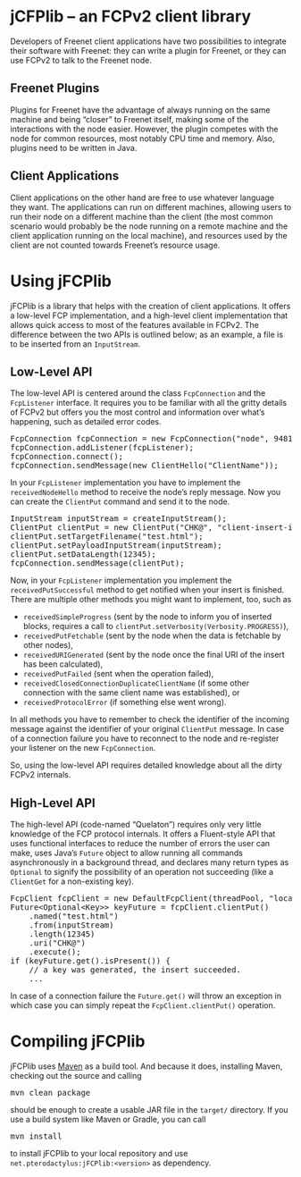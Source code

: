 # jCFPlib – an FCPv2 client library
Developers of Freenet client applications have two possibilities to integrate their software with Freenet: they can write a plugin for Freenet, or they can use FCPv2 to talk to the Freenet node.

## Freenet Plugins
Plugins for Freenet have the advantage of always running on the same machine and being “closer” to Freenet itself, making some of the interactions with the node easier. However, the plugin competes with the node for common resources, most notably CPU time and memory. Also, plugins need to be written in Java.

## Client Applications
Client applications on the other hand are free to use whatever language they want. The applications can run on different machines, allowing users to run their node on a different machine than the client (the most common scenario would probably be the node running on a remote machine and the client application running on the local machine), and resources used by the client are not counted towards Freenet’s resource usage.

# Using jFCPlib
jFCPlib is a library that helps with the creation of client applications. It offers a low-level FCP implementation, and a high-level client implementation that allows quick access to most of the features available in FCPv2. The difference between the two APIs is outlined below; as an example, a file is to be inserted from an `InputStream`.

## Low-Level API
The low-level API is centered around the class `FcpConnection` and the `FcpListener` interface. It requires you to be familiar with all the gritty details of FCPv2 but offers you the most control and information over what’s happening, such as detailed error codes.

<pre>
FcpConnection fcpConnection = new FcpConnection("node", 9481);
fcpConnection.addListener(fcpListener);
fcpConnection.connect();
fcpConnection.sendMessage(new ClientHello("ClientName"));
</pre>

In your `FcpListener` implementation you have to implement the `receivedNodeHello` method to receive the node’s reply message. Now you can create the `ClientPut` command and send it to the node.

<pre>
InputStream inputStream = createInputStream();
ClientPut clientPut = new ClientPut("CHK@", "client-insert-identifier");
clientPut.setTargetFilename("test.html");
clientPut.setPayloadInputStream(inputStream);
clientPut.setDataLength(12345);
fcpConnection.sendMessage(clientPut);
</pre>

Now, in your `FcpListener` implementation you implement the `receivedPutSuccessful` method to get notified when your insert is finished. There are multiple other methods you might want to implement, too, such as

* `receivedSimpleProgress` (sent by the node to inform you of inserted blocks, requires a call to `clientPut.setVerbosity(Verbosity.PROGRESS)`),
* `receivedPutFetchable` (sent by the node when the data is fetchable by other nodes),
* `receivedURIGenerated` (sent by the node once the final URI of the insert has been calculated),
* `receivedPutFailed` (sent when the operation failed),
* `receivedClosedConnectionDuplicateClientName` (if some other connection with the same client name was established), or
* `receivedProtocolError` (if something else went wrong).

In all methods you have to remember to check the identifier of the incoming message against the identifier of your original `ClientPut` message. In case of a connection failure you have to reconnect to the node and re-register your listener on the new `FcpConnection`.

So, using the low-level API requires detailed knowledge about all the dirty FCPv2 internals.

## High-Level API
The high-level API (code-named “Quelaton”) requires only very little knowledge of the FCP protocol internals. It offers a Fluent-style API that uses functional interfaces to reduce the number of errors the user can make, uses Java’s `Future` object to allow running all commands asynchronously in a background thread, and declares many return types as `Optional` to signify the possibility of an operation not succeeding (like a `ClientGet` for a non-existing key).

<pre>
FcpClient fcpClient = new DefaultFcpClient(threadPool, "localhost", 9481, () -> "ClientName");
Future&lt;Optional&lt;Key&gt;&gt; keyFuture = fcpClient.clientPut()
	.named("test.html")
	.from(inputStream)
	.length(12345)
	.uri("CHK@")
	.execute();
if (keyFuture.get().isPresent()) {
	// a key was generated, the insert succeeded.
	...
</pre>

In case of a connection failure the `Future.get()` will throw an exception in which case you can simply repeat the `FcpClient.clientPut()` operation.

# Compiling jFCPlib

jFCPlib uses [Maven](http://maven.apache.org/) as a build tool. And because it does, installing Maven, checking out the source and calling

<pre>
mvn clean package
</pre>

should be enough to create a usable JAR file in the `target/` directory. If you use a build system like Maven or Gradle, you can call

<pre>
mvn install
</pre>

to install jFCPlib to your local repository and use `net.pterodactylus:jFCPlib:<version>` as dependency.